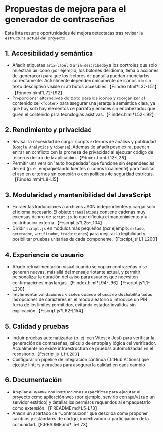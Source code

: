 # Propuestas de mejora para el generador de contraseñas

Esta lista resume oportunidades de mejora detectadas tras revisar la estructura actual del proyecto.

## 1. Accesibilidad y semántica
- Añadir etiquetas `aria-label` o `aria-describedby` a los controles que solo muestran un icono (por ejemplo, los botones de idioma, tema o acciones del generador) para que los lectores de pantalla puedan anunciarlos correctamente. Actualmente dependen únicamente de iconos `<i>` sin texto descriptivo visible ni atributos accesibles.【F:index.html†L32-L51】【F:index.html†L72-L92】
- Proporcionar alternativas de texto para los iconos y reorganizar el contenido del `<footer>` para asegurar una jerarquía semántica clara, ya que hoy solo hay elementos de párrafo y enlaces sin encabezados que guíen el contenido para tecnologías asistivas.【F:index.html†L52-L92】

## 2. Rendimiento y privacidad
- Revisar la necesidad de cargar scripts externos de análisis y publicidad (`Google Analytics` y `AdSense`). Además de añadir peso extra, pueden entrar en conflicto con la promesa de privacidad al ejecutar código de terceros dentro de la aplicación.【F:index.html†L12-L28】
- Permitir una versión "auto hospedada" que funcione sin dependencias de red (p. ej. empaquetando fuentes o iconos localmente) para facilitar el uso en entornos sin conexión o con políticas de seguridad estrictas.【F:index.html†L8-L15】

## 3. Modularidad y mantenibilidad del JavaScript
- Extraer las traducciones a archivos JSON independientes y cargar solo el idioma necesario. El objeto `translations` contiene cadenas muy extensas dentro de `script.js`, lo que dificulta el mantenimiento y la contribución externa.【F:script.js†L25-L104】
- Dividir `script.js` en módulos más pequeños (por ejemplo: `estado`, `generador`, `verificador`, `traducciones`) para mejorar la legibilidad y posibilitar pruebas unitarias de cada componente.【F:script.js†L1-L200】

## 4. Experiencia de usuario
- Añadir retroalimentación visual cuando se copian contraseñas o se generan nuevas, más allá del mensaje flotante actual, y permitir personalizar la duración del aviso para usuarios que necesiten confirmaciones más largas.【F:index.html†L94-L96】【F:script.js†L1-L200】
- Implementar validaciones visibles cuando el usuario deshabilita todas las opciones de caracteres en el modo aleatorio o introduce un PIN fuera de los límites permitidos, evitando estados inválidos sin explicación.【F:script.js†L62-L154】

## 5. Calidad y pruebas
- Incluir pruebas automatizadas (p. ej. con Vitest o Jest) para verificar la generación de contraseñas, cálculo de entropía y lógica del verificador. Actualmente no existe infraestructura de pruebas automatizadas en el repositorio.【F:script.js†L1-L200】
- Configurar un pipeline de integración continua (GitHub Actions) que ejecute linters y pruebas para asegurar la calidad en cada cambio.

## 6. Documentación
- Ampliar el `README` con instrucciones específicas para ejecutar el proyecto como aplicación web (por ejemplo, servirlo con `npm`/`vite` o un servidor estático) y detallar los permisos requeridos al empaquetarlo como extensión.【F:README.md†L5-L73】
- Añadir un apartado de "Contribución" que describa cómo proponer cambios y estándares de código, incentivando la participación de la comunidad.【F:README.md†L5-L73】
